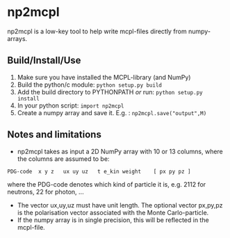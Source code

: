 # np2mcpl

np2mcpl is a low-key tool to help write mcpl-files directly from numpy-arrays.

## Build/Install/Use
1. Make sure you have installed the MCPL-library (and NumPy)
2. Build the python/c module: ```python setup.py build```
3. Add the build directory to PYTHONPATH _or_ run: ```python setup.py install```
4. In your python script: ```import np2mcpl```
5. Create a numpy array and save it. E.g. : ```np2mcpl.save("output",M)```

## Notes and limitations
- np2mcpl takes as input a 2D NumPy array with 10 or 13 columns, where the columns are assumed to be:
```
PDG-code  x y z   ux uy uz   t e_kin weight    [ px py pz ]
```
 where the PDG-code denotes which kind of particle it is, e.g. 2112 for neutrons, 22 for photon, ... 
- The vector ux,uy,uz must have unit length. The optional vector px,py,pz is the polarisation vector associated with the Monte Carlo-particle.
- If the numpy array is in single precision, this will be reflected in the mcpl-file.
